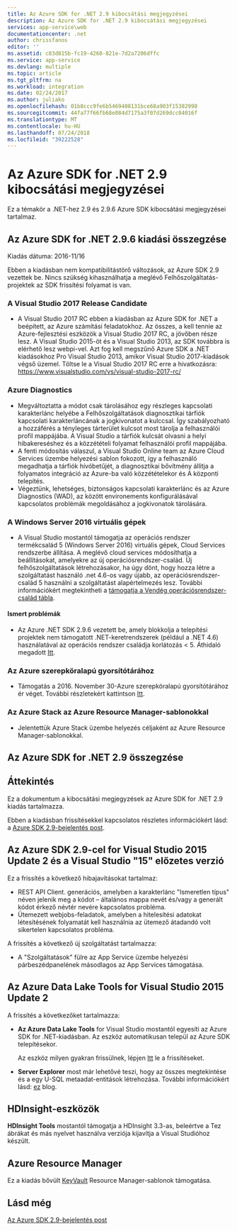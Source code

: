 ```yaml
---
title: Az Azure SDK for .NET 2.9 kibocsátási megjegyzései
description: Az Azure SDK for .NET 2.9 kibocsátási megjegyzései
services: app-service\web
documentationcenter: .net
author: chrissfanos
editor: ''
ms.assetid: c83d815b-fc19-4260-821e-7d2a7206dffc
ms.service: app-service
ms.devlang: multiple
ms.topic: article
ms.tgt_pltfrm: na
ms.workload: integration
ms.date: 02/24/2017
ms.author: juliako
ms.openlocfilehash: 01b8ccc9fe6b5469408131bce68a903f15382998
ms.sourcegitcommit: 44fa77f66fb68e084d7175a3f07d269dcc04016f
ms.translationtype: MT
ms.contentlocale: hu-HU
ms.lasthandoff: 07/24/2018
ms.locfileid: "39222528"
---
```

# <a name="azure-sdk-for-net-29-release-notes"></a>Az Azure SDK for .NET 2.9 kibocsátási megjegyzései

Ez a témakör a .NET-hez 2.9 és 2.9.6 Azure SDK kibocsátási megjegyzései tartalmaz.

## <a name="azure-sdk-for-net-296-release-summary"></a>Az Azure SDK for .NET 2.9.6 kiadási összegzése

Kiadás dátuma: 2016-11/16
 
Ebben a kiadásban nem kompatibilitástörő változások, az Azure SDK 2.9 vezettek be. Nincs szükség kihasználhatja a meglévő Felhőszolgáltatás-projektek az SDK frissítési folyamat is van.

### <a name="visual-studio-2017-release-candidate"></a>A Visual Studio 2017 Release Candidate

- A Visual Studio 2017 RC ebben a kiadásban az Azure SDK for .NET a beépített, az Azure számítási feladatokhoz. Az összes, a kell tennie az Azure-fejlesztési eszközök a Visual Studio 2017 RC, a jövőben része lesz. A Visual Studio 2015-öt és a Visual Studio 2013, az SDK továbbra is elérhető lesz webpi-vel. Azt fog kell megszűnő Azure SDK a .NET kiadásokhoz Pro Visual Studio 2013, amikor Visual Studio 2017-kiadások végső üzemel. Töltse le a Visual Studio 2017 RC erre a hivatkozásra: https://www.visualstudio.com/vs/visual-studio-2017-rc/

### <a name="azure-diagnostics"></a>Azure Diagnostics

- Megváltoztatta a módot csak tárolásához egy részleges kapcsolati karakterlánc helyébe a Felhőszolgáltatások diagnosztikai tárfiók kapcsolati karakterláncának a jogkivonatot a kulccsal. Így szabályozható a hozzáférés a tényleges tárterület kulcsot most tárolja a felhasználói profil mappájába. A Visual Studio a tárfiók kulcsát olvasni a helyi hibakereséshez és a közzétételi folyamat felhasználói profil mappájába. 
- A fenti módosítás válaszul, a Visual Studio Online team az Azure Cloud Services üzembe helyezési sablon fokozott, így a felhasználó megadhatja a tárfiók hívóbetűjét, a diagnosztikai bővítmény állítja a folyamatos integráció az Azure-ba való közzétételekor és A központi telepítés.
- Végeztünk, lehetséges, biztonságos kapcsolati karakterlánc és az Azure Diagnostics (WAD), az között environements konfigurálásával kapcsolatos problémák megoldásához a jogkivonatok tárolására.
 
### <a name="windows-server-2016-virtual-machines"></a>A Windows Server 2016 virtuális gépek

- A Visual Studio mostantól támogatja az operációs rendszer termékcsalád 5 (Windows Server 2016) virtuális gépek, Cloud Services rendszerbe állítása. A meglévő cloud services módosíthatja a beállításokat, amelyekre az új operációsrendszer-család. Új felhőszolgáltatások létrehozásakor, ha úgy dönt, hogy hozza létre a szolgáltatást használó .net 4.6-os vagy újabb, az operációsrendszer-család 5 használni a szolgáltatást alapértelmezés lesz.  További információkért megtekintheti a [támogatja a Vendég operációsrendszer-család tábla](https://azure.microsoft.com/documentation/articles/cloud-services-guestos-update-matrix/).

#### <a name="known-issues"></a>Ismert problémák

- Az Azure .NET SDK 2.9.6 vezetett be, amely blokkolja a telepítési projektek nem támogatott .NET-keretrendszerek (például a .NET 4.6) használatával az operációs rendszer családja korlátozás < 5. Áthidaló megadott [Itt](https://github.com/MicrosoftDocs/azure-cloud-services-files/tree/master/Azure%20Targets%20SDK%202.9).

 
### <a name="azure-in-role-cache"></a>Az Azure szerepköralapú gyorsítótárához 

- Támogatás a 2016. November 30-Azure szerepköralapú gyorsítótárához ér véget. További részletekért kattintson [Itt](https://azure.microsoft.com/blog/azure-managed-cache-and-in-role-cache-services-to-be-retired-on-11-30-2016/).

### <a name="azure-resource-manager-templates-for-azure-stack"></a>Az Azure Stack az Azure Resource Manager-sablonokkal

- Jelentettük Azure Stack üzembe helyezés céljaként az Azure Resource Manager-sablonokkal.


## <a name="azure-sdk-for-net-29-summary"></a>Az Azure SDK for .NET 2.9 összegzése

## <a name="overview"></a>Áttekintés
Ez a dokumentum a kibocsátási megjegyzések az Azure SDK for .NET 2.9 kiadás tartalmazza. 

Ebben a kiadásban frissítésekkel kapcsolatos részletes információkért lásd: a [Azure SDK 2.9-bejelentés post](https://azure.microsoft.com/blog/announcing-visual-studio-azure-tools-and-sdk-2-9/).

## <a name="azure-sdk-29-for-visual-studio-2015-update-2-and-visual-studio-15-preview"></a>Az Azure SDK 2.9-cel for Visual Studio 2015 Update 2 és a Visual Studio "15" előzetes verzió
Ez a frissítés a következő hibajavításokat tartalmaz:

* REST API Client. generációs, amelyben a karakterlánc "Ismeretlen típus" néven jelenik meg a kódot – általános mappa nevét és/vagy a generált kódot érkező névtér nevére kapcsolatos probléma.
* Ütemezett webjobs-feladatok, amelyben a hitelesítési adatokat létesítésének folyamatát kell használnia az ütemező átadandó volt sikertelen kapcsolatos probléma.

A frissítés a következő új szolgáltatást tartalmazza:

* A "Szolgáltatások" fülre az App Service üzembe helyezési párbeszédpanelének másodlagos az App Services támogatása. 

## <a name="azure-data-lake-tools-for-visual-studio-2015-update-2"></a>Az Azure Data Lake Tools for Visual Studio 2015 Update 2
A frissítés a következőket tartalmazza:

* **Az Azure Data Lake Tools** for Visual Studio mostantól egyesíti az Azure SDK for .NET-kiadásban. Az eszköz automatikusan települ az Azure SDK telepítésekor. 
  
    Az eszköz milyen gyakran frissülnek, lépjen [Itt](http://aka.ms/datalaketool) le a frissítéseket.
* **Server Explorer** most már lehetővé teszi, hogy az összes megtekintése és a egy U-SQL metaadat-entitások létrehozása. További információkért lásd: [ez](https://azure.microsoft.com/documentation/services/data-lake-analytics/) blog.

## <a name="hdinsight-tools"></a>HDInsight-eszközök
**HDInsight Tools** mostantól támogatja a HDInsight 3.3-as, beleértve a Tez ábrákat és más nyelvet használva verziója kijavítja a Visual Studióhoz készült.

## <a name="azure-resource-manager"></a>Azure Resource Manager
Ez a kiadás bővült [KeyVault](../azure-resource-manager/resource-manager-keyvault-parameter.md) Resource Manager-sablonok támogatása.

## <a name="see-also"></a>Lásd még
[Az Azure SDK 2.9-bejelentés post](https://azure.microsoft.com/blog/announcing-visual-studio-azure-tools-and-sdk-2-9/)

